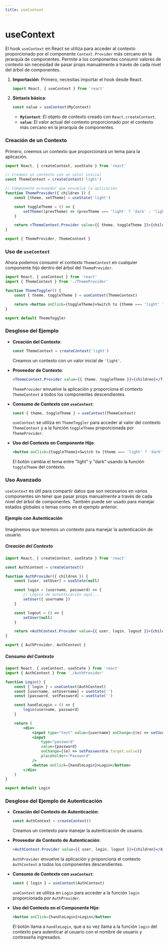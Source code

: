 ```yaml
---
title: useContext
---
```



# useContext

El hook `useContext` en React se utiliza para acceder al contexto proporcionado por el componente `Context.Provider` más cercano en la jerarquía de componentes. Permite a los componentes consumir valores de contexto sin necesidad de pasar props manualmente a través de cada nivel del árbol de componentes.

1. **Importación**: Primero, necesitas importar el hook desde React.

    ```jsx
    import React, { useContext } from 'react'
    ```

2. **Sintaxis básica**:
    ```jsx
    const value = useContext(MyContext)
    ```
    - **`MyContext`**: El objeto de contexto creado con `React.createContext`.
    - **`value`**: El valor actual del contexto proporcionado por el contexto más cercano en la jerarquía de componentes.

### Creación de un Contexto

Primero, creemos un contexto que proporcionará un tema para la aplicación.

```jsx
import React, { createContext, useState } from 'react'

// Creamos un contexto con un valor inicial
const ThemeContext = createContext('light')

// Componente proveedor que envuelve la aplicación
function ThemeProvider({ children }) {
    const [theme, setTheme] = useState('light')

    const toggleTheme = () => {
        setTheme((prevTheme) => (prevTheme === 'light' ? 'dark' : 'light'))
    }

    return <ThemeContext.Provider value={{ theme, toggleTheme }}>{children}</ThemeContext.Provider>
}

export { ThemeProvider, ThemeContext }
```

### Uso de `useContext`

Ahora podemos consumir el contexto `ThemeContext` en cualquier componente hijo dentro del árbol del `ThemeProvider`.

```jsx
import React, { useContext } from 'react'
import { ThemeContext } from './ThemeProvider'

function ThemeToggler() {
    const { theme, toggleTheme } = useContext(ThemeContext)

    return <button onClick={toggleTheme}>Switch to {theme === 'light' ? 'dark' : 'light'} mode</button>
}

export default ThemeToggler
```

### Desglose del Ejemplo

-   **Creación del Contexto**:

    ```jsx
    const ThemeContext = createContext('light')
    ```

    Creamos un contexto con un valor inicial de `'light'`.

-   **Proveedor de Contexto**:

    ```jsx
    <ThemeContext.Provider value={{ theme, toggleTheme }}>{children}</ThemeContext.Provider>
    ```

    `ThemeProvider` envuelve la aplicación y proporciona el contexto `ThemeContext` a todos los componentes descendientes.

-   **Consumo de Contexto con `useContext`**:

    ```jsx
    const { theme, toggleTheme } = useContext(ThemeContext)
    ```

    `useContext` se utiliza en `ThemeToggler` para acceder al valor del contexto `ThemeContext` y a la función `toggleTheme` proporcionada por `ThemeProvider`.

-   **Uso del Contexto en Componente Hijo**:
    ```jsx
    <button onClick={toggleTheme}>Switch to {theme === 'light' ? 'dark' : 'light'} mode</button>
    ```
    El botón cambia el tema entre "light" y "dark" usando la función `toggleTheme` del contexto.

### Uso Avanzado

`useContext` es útil para compartir datos que son necesarios en varios componentes sin tener que pasar props manualmente a través de cada nivel del árbol de componentes. También puede ser usado para manejar estados globales o temas como en el ejemplo anterior.

#### Ejemplo con Autenticación

Imaginemos que tenemos un contexto para manejar la autenticación de usuario.

##### Creación del Contexto

```jsx
import React, { createContext, useState } from 'react'

const AuthContext = createContext()

function AuthProvider({ children }) {
    const [user, setUser] = useState(null)

    const login = (username, password) => {
        // Lógica de autenticación aquí...
        setUser({ username })
    }

    const logout = () => {
        setUser(null)
    }

    return <AuthContext.Provider value={{ user, login, logout }}>{children}</AuthContext.Provider>
}

export { AuthProvider, AuthContext }
```

##### Consumo del Contexto

```jsx
import React, { useContext, useState } from 'react'
import { AuthContext } from './AuthProvider'

function Login() {
    const { login } = useContext(AuthContext)
    const [username, setUsername] = useState('')
    const [password, setPassword] = useState('')

    const handleLogin = () => {
        login(username, password)
    }

    return (
        <div>
            <input type="text" value={username} onChange={(e) => setUsername(e.target.value)} placeholder="Username" />
            <input
                type="password"
                value={password}
                onChange={(e) => setPassword(e.target.value)}
                placeholder="Password"
            />
            <button onClick={handleLogin}>Login</button>
        </div>
    )
}

export default Login
```

### Desglose del Ejemplo de Autenticación

-   **Creación del Contexto de Autenticación**:

    ```jsx
    const AuthContext = createContext()
    ```

    Creamos un contexto para manejar la autenticación de usuario.

-   **Proveedor de Contexto de Autenticación**:

    ```jsx
    <AuthContext.Provider value={{ user, login, logout }}>{children}</AuthContext.Provider>
    ```

    `AuthProvider` envuelve la aplicación y proporciona el contexto `AuthContext` a todos los componentes descendientes.

-   **Consumo de Contexto con `useContext`**:

    ```jsx
    const { login } = useContext(AuthContext)
    ```

    `useContext` se utiliza en `Login` para acceder a la función `login` proporcionada por `AuthProvider`.

-   **Uso del Contexto en el Componente Hijo**:
    ```jsx
    <button onClick={handleLogin}>Login</button>
    ```
    El botón llama a `handleLogin`, que a su vez llama a la función `login` del contexto para autenticar al usuario con el nombre de usuario y contraseña ingresados.

